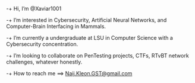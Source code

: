 -+ Hi, I’m @Xaviar1001

-+ I’m interested in Cybersecurity, Artificial Neural Networks, and Computer-Brain Interfacing in Mammals.

-+ I’m currently a undergraduate at LSU in Computer Science with a Cybersecurity concentration.

-+ I’m looking to collaborate on PenTesting projects, CTFs, RTvBT network challenges, whatever honestly.

-+ How to reach me ==>  Naij.Kleon.GST@gmail.com



